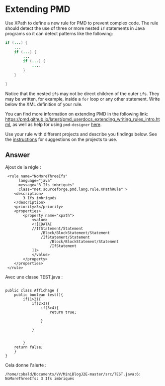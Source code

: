 # Extending PMD

Use XPath to define a new rule for PMD to prevent complex code. The rule should detect the use of three or more nested `if` statements in Java programs so it can detect patterns like the following:

```Java
if (...) {
    ...
    if (...) {
        ...
        if (...) {
            ....
        }
    }

}
```
Notice that the nested `if`s may not be direct children of the outer `if`s. They may be written, for example, inside a `for` loop or any other statement.
Write below the XML definition of your rule.

You can find more information on extending PMD in the following link: https://pmd.github.io/latest/pmd_userdocs_extending_writing_rules_intro.html, as well as help for using `pmd-designer` [here](https://github.com/selabs-ur1/VV-TP2/blob/master/exercises/designer-help.md).

Use your rule with different projects and describe you findings below. See the [instructions](../sujet.md) for suggestions on the projects to use.

## Answer

Ajout de la régle :
```
 <rule name="NoMoreThreeIfs"
      language="java"
      message="3 Ifs imbriqués"
      class="net.sourceforge.pmd.lang.rule.XPathRule" >
    <description>
        3 Ifs imbriqués
    </description>
    <priority>3</priority>
    <properties>
        <property name="xpath">
            <value>
            <![CDATA[
            //IfStatement/Statement
            	/Block/BlockStatement/Statement
            	/IfStatement/Statement
            		/Block/BlockStatement/Statement
            		/IfStatement
            ]]>
            </value>
        </property>
    </properties>
 </rule>

```

Avec une classe TEST.java :

```

public class Affichage {
	public boolean test(){
		if(1>2){
			if(2>3){
				if(3>4){
					return true;
				
				}
			
			}
		
		
		}
	return false;
	}
}
```

Cela donne l'alerte : 
```
/home/cobald/Documents/VV/MiniBlogJ2E-master/src/TEST.java:6:	NoMoreThreeIfs:	3 Ifs imbriqués
```
